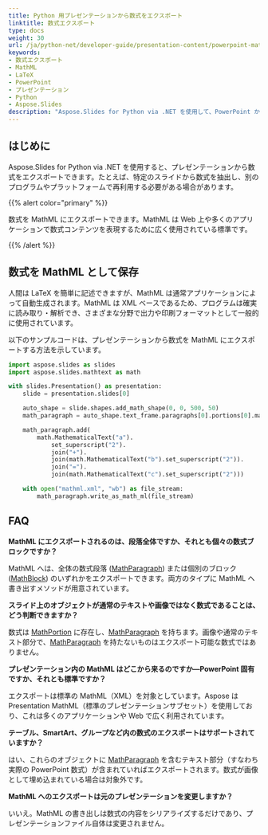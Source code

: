 ```yaml
---
title: Python 用プレゼンテーションから数式をエクスポート
linktitle: 数式エクスポート
type: docs
weight: 30
url: /ja/python-net/developer-guide/presentation-content/powerpoint-math-equations/exporting-math-equations/
keywords:
- 数式エクスポート
- MathML
- LaTeX
- PowerPoint
- プレゼンテーション
- Python
- Aspose.Slides
description: "Aspose.Slides for Python via .NET を使用して、PowerPoint から MathML への数式エクスポートをシームレスに実現し、書式を保持し、互換性を向上させます。"
---
```


## **はじめに**

Aspose.Slides for Python via .NET を使用すると、プレゼンテーションから数式をエクスポートできます。たとえば、特定のスライドから数式を抽出し、別のプログラムやプラットフォームで再利用する必要がある場合があります。

{{% alert color="primary" %}}

数式を MathML にエクスポートできます。MathML は Web 上や多くのアプリケーションで数式コンテンツを表現するために広く使用されている標準です。

{{% /alert %}}

## **数式を MathML として保存**

人間は LaTeX を簡単に記述できますが、MathML は通常アプリケーションによって自動生成されます。MathML は XML ベースであるため、プログラムは確実に読み取り・解析でき、さまざまな分野で出力や印刷フォーマットとして一般的に使用されています。

以下のサンプルコードは、プレゼンテーションから数式を MathML にエクスポートする方法を示しています。

```py
import aspose.slides as slides
import aspose.slides.mathtext as math

with slides.Presentation() as presentation:
    slide = presentation.slides[0]

    auto_shape = slide.shapes.add_math_shape(0, 0, 500, 50)
    math_paragraph = auto_shape.text_frame.paragraphs[0].portions[0].math_paragraph

    math_paragraph.add(
        math.MathematicalText("a").
            set_superscript("2").
            join("+").
            join(math.MathematicalText("b").set_superscript("2")).
            join("=").
            join(math.MathematicalText("c").set_superscript("2")))

    with open("mathml.xml", "wb") as file_stream:
        math_paragraph.write_as_math_ml(file_stream)
```

## **FAQ**

**MathML にエクスポートされるのは、段落全体ですか、それとも個々の数式ブロックですか？**

MathML へは、全体の数式段落 ([MathParagraph](https://reference.aspose.com/slides/python-net/aspose.slides.mathtext/mathparagraph/)) または個別のブロック ([MathBlock](https://reference.aspose.com/slides/python-net/aspose.slides.mathtext/mathblock/)) のいずれかをエクスポートできます。両方のタイプに MathML へ書き出すメソッドが用意されています。

**スライド上のオブジェクトが通常のテキストや画像ではなく数式であることは、どう判断できますか？**

数式は [MathPortion](https://reference.aspose.com/slides/python-net/aspose.slides.mathtext/mathportion/) に存在し、[MathParagraph](https://reference.aspose.com/slides/python-net/aspose.slides.mathtext/mathparagraph/) を持ちます。画像や通常のテキスト部分で、[MathParagraph](https://reference.aspose.com/slides/python-net/aspose.slides.mathtext/mathparagraph/) を持たないものはエクスポート可能な数式ではありません。

**プレゼンテーション内の MathML はどこから来るのですか—PowerPoint 固有ですか、それとも標準ですか？**

エクスポートは標準の MathML（XML）を対象としています。Aspose は Presentation MathML（標準のプレゼンテーションサブセット）を使用しており、これは多くのアプリケーションや Web で広く利用されています。

**テーブル、SmartArt、グループなど内の数式のエクスポートはサポートされていますか？**

はい、これらのオブジェクトに [MathParagraph](https://reference.aspose.com/slides/python-net/aspose.slides.mathtext/mathparagraph/) を含むテキスト部分（すなわち実際の PowerPoint 数式）が含まれていればエクスポートされます。数式が画像として埋め込まれている場合は対象外です。

**MathML へのエクスポートは元のプレゼンテーションを変更しますか？**

いいえ。MathML の書き出しは数式の内容をシリアライズするだけであり、プレゼンテーションファイル自体は変更されません。